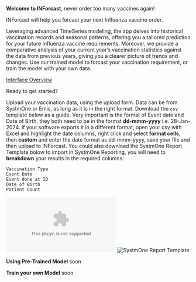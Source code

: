 **Welcome to INForcast**, never order too many vaccines again!

INForcast will help you forcast your next Influenza vaccine order.

Leveraging advanced TimeSeries modeling, the app delves into historical vaccination records and seasonal patterns, offering you a tailored prediction for your future Influenza vaccine requirements. Moreover, we provide a comparative analysis of your current year’s vaccination statistics against the data from previous years, giving you a clearer picture of trends and changes. Use our trained model to forcast your vaccination requirement, or train the model with your own data.

[Interface Overview](https://github.com/janduplessis883/project-inforcast/blob/master/images/info2.png?raw=true)

Ready to get started? 

Upload your vaccination data, using the upload form. Data can be from SystmOne or Emis, as long as it is in the right format. Download the `csv` template below as a guide. Very important is the format of Event date and Date of Birth, they both need to be in the format **dd-mmm-yyyy** i.e. 28-Jan-2024. If your software exports it in a different format, open your csv with Excel and highlight the date columns, right click and select **format cells**, then **custom** and enter the date format as dd-mmm-yyyy, save your file and then upload to INForcast. You could also download the SystmOne Report Template bolow to import in SystmOne Reporting, you will need to **breakdown** your results in the required columns:

```
Vaccination Type
Event Date
Event done at ID
Date of Birth
Patient Count
```

![Download CSV templete](https://github.com/janduplessis883/project-inforcast/blob/master/inforcast/sampledata/csv_template.csv)
![SystmOne Report Template](https://github.com/janduplessis883/project-inforcast/blob/master/images/INForcast-SystmOne-Search.rpt)

**Using Pre-Trained Model**
soon

**Train your own Model**
soon
